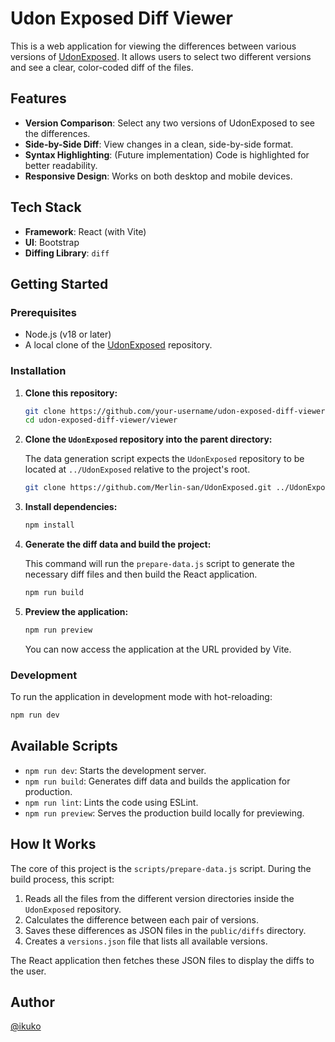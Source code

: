 # Udon Exposed Diff Viewer

This is a web application for viewing the differences between various versions of [UdonExposed](https://github.com/Merlin-san/UdonExposed). It allows users to select two different versions and see a clear, color-coded diff of the files.

## Features

- **Version Comparison**: Select any two versions of UdonExposed to see the differences.
- **Side-by-Side Diff**: View changes in a clean, side-by-side format.
- **Syntax Highlighting**: (Future implementation) Code is highlighted for better readability.
- **Responsive Design**: Works on both desktop and mobile devices.

## Tech Stack

- **Framework**: React (with Vite)
- **UI**: Bootstrap
- **Diffing Library**: `diff`

## Getting Started

### Prerequisites

- Node.js (v18 or later)
- A local clone of the [UdonExposed](https://github.com/Merlin-san/UdonExposed) repository.

### Installation

1.  **Clone this repository:**

    ```sh
    git clone https://github.com/your-username/udon-exposed-diff-viewer.git
    cd udon-exposed-diff-viewer/viewer
    ```

2.  **Clone the `UdonExposed` repository into the parent directory:**

    The data generation script expects the `UdonExposed` repository to be located at `../UdonExposed` relative to the project's root.

    ```sh
    git clone https://github.com/Merlin-san/UdonExposed.git ../UdonExposed
    ```

3.  **Install dependencies:**

    ```sh
    npm install
    ```

4.  **Generate the diff data and build the project:**

    This command will run the `prepare-data.js` script to generate the necessary diff files and then build the React application.

    ```sh
    npm run build
    ```

5.  **Preview the application:**

    ```sh
    npm run preview
    ```

    You can now access the application at the URL provided by Vite.

### Development

To run the application in development mode with hot-reloading:

```sh
npm run dev
```

## Available Scripts

-   `npm run dev`: Starts the development server.
-   `npm run build`: Generates diff data and builds the application for production.
-   `npm run lint`: Lints the code using ESLint.
-   `npm run preview`: Serves the production build locally for previewing.

## How It Works

The core of this project is the `scripts/prepare-data.js` script. During the build process, this script:

1.  Reads all the files from the different version directories inside the `UdonExposed` repository.
2.  Calculates the difference between each pair of versions.
3.  Saves these differences as JSON files in the `public/diffs` directory.
4.  Creates a `versions.json` file that lists all available versions.

The React application then fetches these JSON files to display the diffs to the user.

## Author

[@ikuko](https://x.com/magi_ikuko)
